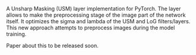 A Unsharp Masking (USM) layer implementation for PyTorch. The layer allows to make the preprocessing stage of the image part of the network itself. It optimizes the sigma and lambda of the USM and LoG filters/layers. This new approach attempts to preprocess images during the model training.

Paper about this to be released soon.
